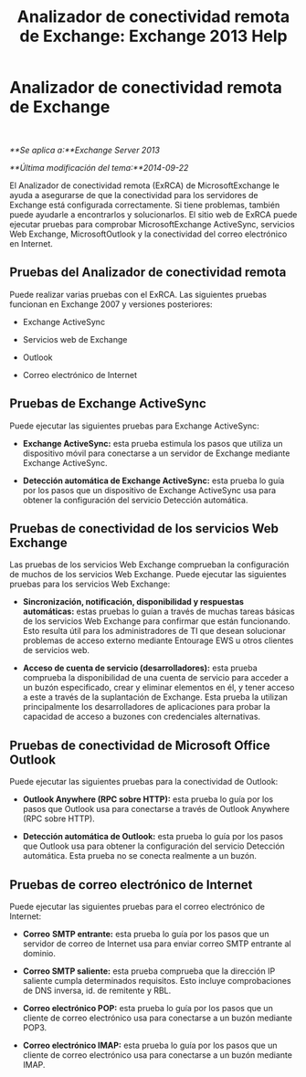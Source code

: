 ﻿---
title: 'Analizador de conectividad remota de Exchange: Exchange 2013 Help'
TOCTitle: Analizador de conectividad remota de Exchange
ms:assetid: dd26698e-d00c-47f5-a7aa-c3894fe86c75
ms:mtpsurl: https://technet.microsoft.com/es-es/library/Ff701693(v=EXCHG.150)
ms:contentKeyID: 49895963
ms.date: 04/23/2018
mtps_version: v=EXCHG.150
ms.translationtype: HT
---

# Analizador de conectividad remota de Exchange

 

_**Se aplica a:**Exchange Server 2013_

_**Última modificación del tema:**2014-09-22_

El Analizador de conectividad remota (ExRCA) de MicrosoftExchange le ayuda a asegurarse de que la conectividad para los servidores de Exchange está configurada correctamente. Si tiene problemas, también puede ayudarle a encontrarlos y solucionarlos. El sitio web de ExRCA puede ejecutar pruebas para comprobar MicrosoftExchange ActiveSync, servicios Web Exchange, MicrosoftOutlook y la conectividad del correo electrónico en Internet.

## Pruebas del Analizador de conectividad remota

Puede realizar varias pruebas con el ExRCA. Las siguientes pruebas funcionan en Exchange 2007 y versiones posteriores:

  - Exchange ActiveSync

  - Servicios web de Exchange

  - Outlook

  - Correo electrónico de Internet

## Pruebas de Exchange ActiveSync

Puede ejecutar las siguientes pruebas para Exchange ActiveSync:

  - **Exchange ActiveSync:** esta prueba estimula los pasos que utiliza un dispositivo móvil para conectarse a un servidor de Exchange mediante Exchange ActiveSync.

  - **Detección automática de Exchange ActiveSync:** esta prueba lo guía por los pasos que un dispositivo de Exchange ActiveSync usa para obtener la configuración del servicio Detección automática.

## Pruebas de conectividad de los servicios Web Exchange

Las pruebas de los servicios Web Exchange comprueban la configuración de muchos de los servicios Web Exchange. Puede ejecutar las siguientes pruebas para los servicios Web Exchange:

  - **Sincronización, notificación, disponibilidad y respuestas automáticas:** estas pruebas lo guían a través de muchas tareas básicas de los servicios Web Exchange para confirmar que están funcionando. Esto resulta útil para los administradores de TI que desean solucionar problemas de acceso externo mediante Entourage EWS u otros clientes de servicios web.

  - **Acceso de cuenta de servicio (desarrolladores):** esta prueba comprueba la disponibilidad de una cuenta de servicio para acceder a un buzón especificado, crear y eliminar elementos en él, y tener acceso a este a través de la suplantación de Exchange. Esta prueba la utilizan principalmente los desarrolladores de aplicaciones para probar la capacidad de acceso a buzones con credenciales alternativas.

## Pruebas de conectividad de Microsoft Office Outlook

Puede ejecutar las siguientes pruebas para la conectividad de Outlook:

  - **Outlook Anywhere (RPC sobre HTTP):** esta prueba lo guía por los pasos que Outlook usa para conectarse a través de Outlook Anywhere (RPC sobre HTTP).

  - **Detección automática de Outlook:** esta prueba lo guía por los pasos que Outlook usa para obtener la configuración del servicio Detección automática. Esta prueba no se conecta realmente a un buzón.

## Pruebas de correo electrónico de Internet

Puede ejecutar las siguientes pruebas para el correo electrónico de Internet:

  - **Correo** **SMTP entrante:** esta prueba lo guía por los pasos que un servidor de correo de Internet usa para enviar correo SMTP entrante al dominio.

  - **Correo SMTP saliente:** esta prueba comprueba que la dirección IP saliente cumpla determinados requisitos. Esto incluye comprobaciones de DNS inversa, id. de remitente y RBL.

  - **Correo electrónico POP:** esta prueba lo guía por los pasos que un cliente de correo electrónico usa para conectarse a un buzón mediante POP3.

  - **Correo electrónico IMAP:** esta prueba lo guía por los pasos que un cliente de correo electrónico usa para conectarse a un buzón mediante IMAP.

